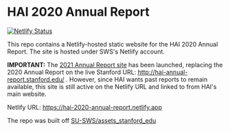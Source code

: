 # HAI 2020 Annual Report

[![Netlify Status](https://api.netlify.com/api/v1/badges/bc17d46e-b46f-4c89-b476-89cbe562e198/deploy-status)](https://app.netlify.com/sites/hai-2020-annual-report/deploys)

This repo contains a Netlify-hosted static website for the HAI 2020 Annual Report. The site is hosted under SWS's Netlify account.

**IMPORTANT:** The [2021 Annual Report site](https://github.com/SU-SWS/hai-2021-annual-report) has been launched, replacing the 2020 Annual Report on the live Stanford URL: http://hai-annual-report.stanford.edu/ . However, since HAI wants past reports to remain available, this site is still active on the Netlify URL and linked to from HAI's main website.

Netlify URL: https://hai-2020-annual-report.netlify.app

The repo was built off [SU-SWS/assets_stanford_edu](https://github.com/SU-SWS/assets_stanford_edu)
